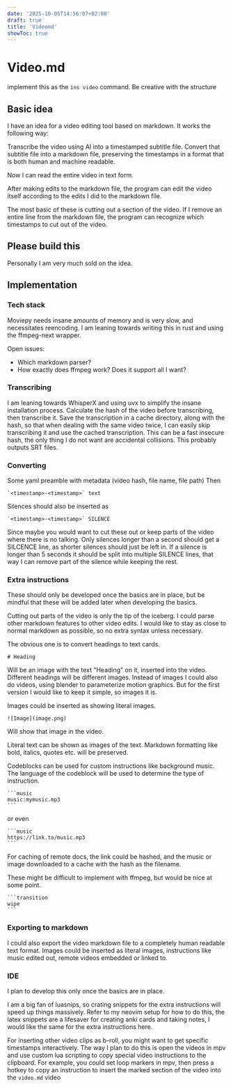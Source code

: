 ```yaml
---
date: '2025-10-05T14:56:07+02:00'
draft: true
title: 'Videomd'
showToc: true
---
```


# Video.md

implement this as the `ins video` command. Be creative with the structure

## Basic idea

I have an idea for a video editing tool based on markdown. 
It works the following way:

Transcribe the video using AI into a timestamped subtitle file. 
Convert that subtitle file into a markdown file, preserving the timestamps in a
format that is both human and machine readable. 

Now I can read the entire video in text form. 

After making edits to the markdown file, the program can edit the video itself
according to the edits I did to the markdown file. 

The most basic of these is cutting out a section of the video. 
If I remove an entire line from the markdown file, the program can recognize
which timestamps to cut out of the video. 

## Please build this

Personally I am very much sold on the idea. 

## Implementation

### Tech stack

Moviepy needs insane amounts of memory and is very slow, and necessitates
reencoding. I am leaning towards writing this in rust and using the ffmpeg-next
wrapper. 

Open issues:
- Which markdown parser?
- How exactly does ffmpeg work? Does it support all I want?

### Transcribing

I am leaning towards WhisperX and using uvx to simplify the insane installation
process. Calculate the hash of the video before transcribing, then transcribe
it. Save the transcription in a cache directory, along with the hash, so that
when dealing with the same video twice, I can easily skip transcribing it and
use the cached transcription. This can be a fast insecure hash, the only thing I
do not want are accidental collisions. This probably outputs SRT files. 

### Converting

Some yaml preamble with metadata (video hash, file name, file path)
Then

```
`<timestamp>-<timestamp>` text
```

Silences should also be inserted as
```
`<timestamp>-<timestamp>` SILENCE
```

Since maybe you would want to cut these out or keep parts of the video where
there is no talking. Only silences longer than a second should get a SILCENCE
line, as shorter silences should just be left in. If a silence is longer than 5
seconds it should be split into multiple SILENCE lines, that way I can remove
part of the silence while keeping the rest.

### Extra instructions

These should only be developed once the basics are in place, but be mindful that
these will be added later when developing the basics. 

Cutting out parts of the video is only the tip of the iceberg. I could parse
other markdown features to other video edits. I would like to stay as close to
normal markdown as possible, so no extra syntax unless necessary. 

The obvious one is to convert headings to text cards. 
```
# Heading
```
Will be an image with the text "Heading" on it, inserted into the video.
Different headings will be different images.
Instead of images I could also do videos, using blender to parameterize motion
graphics. But for the first version I would like to keep it simple, so images it
is. 

Images could be inserted as showing literal images. 
```
![Image](image.png)
```
Will show that image in the video.

Literal text can be shown as images of the text. 
Markdown formatting like bold, italics, quotes etc. will be preserved.

Codeblocks can be used for custom instructions like background music. 
The language of the codeblock will be used to determine the type of instruction.

````
```music
music:mymusic.mp3
```
````

or even
````
```music
https://link.to/music.mp3
```
````

For caching of remote docs, the link could be hashed, and the music or image
downloaded to a cache with the hash as the filename.


These might be difficult to implement with ffmpeg, but would be nice at some
point. 

````
```transition
wipe
```
````

### Exporting to markdown

I could also export the video markdown file to a completely human readable text
format. Images could be inserted as literal images, instructions like music
edited out, remote videos embedded or linked to. 

### IDE

I plan to develop this only once the basics are in place.

I am a big fan of luasnips, so crating snippets for the extra instructions will
speed up things massively. Refer to my neovim setup for how to do this, the
latex snippets are a lifesaver for creating anki cards and taking notes, I would
like the same for the extra instructions here. 

For inserting other video clips as b-roll, you might want to get specific
timestamps interactively. The way I plan to do this is open the videos in mpv
and use custom lua scripting to copy special video instructions to the clipboard.
For example, you could set loop markers in mpv, then press a hotkey to copy an
instruction to insert the marked section of the video into the `video.md` video

